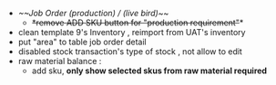 - *~~Job Order (production) / (live bird)*~~
	- ~~*remove ADD SKU button  for "production requirement"~~* 
- clean template 9's Inventory , reimport from UAT's inventory
- put "area" to table job order detail
- disabled stock transaction's type of stock , not allow to edit 
- raw material balance :
	- add sku, **only show selected skus from raw material required**